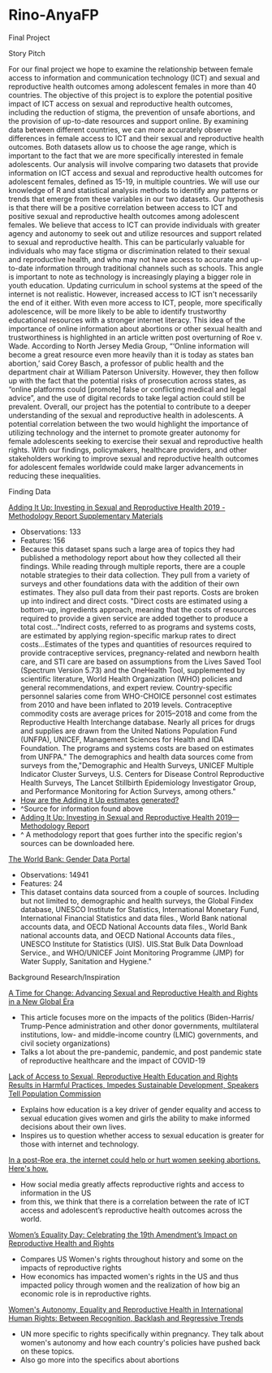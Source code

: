 # Rino-AnyaFP
Final Project

Story Pitch
  
  For our final project we hope to examine the relationship between female access to information and communication technology (ICT) and sexual and reproductive health outcomes among adolescent females in more than 40 countries. The objective of this project is to explore the potential positive impact of ICT access on sexual and reproductive health outcomes, including the reduction of stigma, the prevention of unsafe abortions, and the provision of up-to-date resources and support online. By examining data between different countries, we can more accurately observe differences in female access to ICT and their sexual and reproductive health outcomes. Both datasets allow us to choose the age range, which is important to the fact that we are more specifically interested in female adolescents. 
  Our analysis will involve comparing two datasets that provide information on ICT access and sexual and reproductive health outcomes for adolescent females, defined as 15-19, in multiple countries. We will use our knowledge of R and statistical analysis methods to identify any patterns or trends that emerge from these variables in our two datasets.
  Our hypothesis is that there will be a positive correlation between access to ICT and positive sexual and reproductive health outcomes among adolescent females. We believe that access to ICT can provide individuals with greater agency and autonomy to seek out and utilize resources and support related to sexual and reproductive health. This can be particularly valuable for individuals who may face stigma or discrimination related to their sexual and reproductive health, and who may not have access to accurate and up-to-date information through traditional channels such as schools.
  This angle is important to note as technology is increasingly playing a bigger role in youth education. Updating curriculum in school systems at the speed of the internet is not realistic. However, increased access to ICT isn't necessarily the end of it either. With even more access to ICT, people, more specifically adolescence, will be more likely to be able to identify trustworthy educational resources with a stronger internet literacy. This idea of the importance of online information about abortions or other sexual health and trustworthiness is highlighted in an article written post overturning of Roe v. Wade. According to North Jersey Media Group, “‘Online information will become a great resource even more heavily than it is today as states ban abortion,’ said Corey Basch, a professor of public health and the department chair at William Paterson University. However, they then follow up with the fact that the potential risks of prosecution across states, as “online platforms could [promote] false or conflicting medical and legal advice”, and the use of digital records to take legal action could still be prevalent.
  Overall, our project has the potential to contribute to a deeper understanding of the sexual and reproductive health in adolescents. A potential correlation between the two would highlight the importance of utilizing technology and the internet to promote greater autonomy for female adolescents seeking to exercise their sexual and reproductive health rights. With our findings, policymakers, healthcare providers, and other stakeholders working to improve sexual and reproductive health outcomes for adolescent females worldwide could make larger advancements in reducing these inequalities.

Finding Data

[Adding It Up: Investing in Sexual and Reproductive Health 2019 - Methodology Report Supplementary Materials](https://osf.io/nmf8k/?view_only=)
- Observations: 133
- Features: 156
- Because this dataset spans such a large area of topics they had published a methodology report about how they collected all their findings. While reading through multiple reports, there are a couple notable strategies to their data collection. They pull from a variety of surveys and other foundations data with the addition of their own estimates. They also pull data from their past reports. Costs are broken up into indirect and direct costs. "Direct costs are estimated using a bottom-up, ingredients approach, meaning that the costs of resources required to provide a given service are added together to produce a total cost..."Indirect costs, referred to as programs and systems costs, are estimated by applying region-specific markup rates to direct costs...Estimates of the types and quantities of resources required to provide contraceptive services, pregnancy-related and newborn health care, and STI care are based on assumptions from the Lives Saved Tool (Spectrum Version 5.73) and the OneHealth Tool, supplemented by scientific literature, World Health Organization (WHO) policies and general recommendations, and expert review. Country-specific personnel salaries come from WHO-CHOICE personnel cost estimates from 2010 and have been inflated to 2019 levels. Contraceptive commodity costs are average prices for 2015–2018 and come from the Reproductive Health Interchange database. Nearly all prices for drugs and supplies are drawn from the United Nations Population Fund (UNFPA), UNICEF, Management Sciences for Health and IDA Foundation. The programs and systems costs are based on estimates from UNFPA." The demographics and health data sources come from surveys from the,"Demographic and Health Surveys, UNICEF Multiple Indicator Cluster Surveys, U.S. Centers for Disease Control Reproductive Health Surveys, The Lancet Stillbirth Epidemiology Investigator Group, and Performance Monitoring for Action Surveys, among others."
-  [How are the Adding it Up estimates generated?](https://www.guttmacher.org/report/adding-it-up-investing-in-sexual-reproductive-health-2019)
-  ^Source for information found above
- [ Adding It Up: Investing in Sexual and Reproductive Health 2019—Methodology Report](https://www.guttmacher.org/report/adding-it-up-investing-in-sexual-reproductive-health-2019-methodology)
- ^ A methodology report that goes further into the specific region's sources can be downloaded here.

[The World Bank: Gender Data Portal](https://genderdata.worldbank.org/topics/technology/)
- Observations: 14941
- Features: 24
- This dataset contains data sourced from a couple of sources. Including but not limited to, demographic and health surveys, the Global Findex database, UNESCO Institute for Statistics, International Monetary Fund, International Financial Statistics and data files., World Bank national accounts data, and OECD National Accounts data files., World Bank national accounts data, and OECD National Accounts data files., UNESCO Institute for Statistics (UIS). UIS.Stat Bulk Data Download Service., and WHO/UNICEF Joint Monitoring Programme (JMP) for Water Supply, Sanitation and Hygiene."

Background Research/Inspiration

[A Time for Change: Advancing Sexual and Reproductive Health and Rights in a New Global Era](https://www.guttmacher.org/gpr/2021/02/time-change-advancing-sexual-and-reproductive-health-and-rights-new-global-era)
- This article focuses more on the impacts of the politics (Biden-Harris/ Trump-Pence administration and other donor governments, multilateral institutions, low- and middle-income country (LMIC) governments, and civil society organizations)
- Talks a lot about the pre-pandemic, pandemic, and post pandemic state of reproductive healthcare and the impact of COVID-19

[Lack of Access to Sexual, Reproductive Health Education and Rights Results in Harmful Practices, Impedes Sustainable Development, Speakers Tell Population Commission](https://press.un.org/en/2023/pop1106.doc.htm)
- Explains how education is a key driver of gender equality and access to sexual education gives women and girls the ability to make informed decisions about their own lives.
- Inspires us to question whether access to sexual education is greater for those with internet and technology. 

[In a post-Roe era, the internet could help or hurt women seeking abortions. Here's how.](https://www.northjersey.com/story/news/2022/06/24/roe-vs-wade-2022-activists-online-abortion-access-digital-privacy/7624068001/)
- How social media greatly affects reproductive rights and access to information in the US
- from this, we think that there is a correlation between the rate of ICT access and adolescent’s reproductive health outcomes across the world.

[Women’s Equality Day: Celebrating the 19th Amendment’s Impact on Reproductive Health and Rights](https://www.americanprogress.org/article/womens-equality-day-celebrating-the-19th-amendments-impact-on-reproductive-health-and-rights/)
- Compares US Women's rights throughout history and some on the impacts of reproductive rights
- How economics has impacted women's rights in the US and thus impacted policy through women and the realization of how big an economic role is in reproductive rights.

[Women's Autonomy, Equality and Reproductive Health in International Human Rights: Between Recognition, Backlash and Regressive Trends](https://www.ohchr.org/sites/default/files/Documents/Issues/Women/WG/WomensAutonomyEqualityReproductiveHealth.pdf) 
- UN more specific to rights specifically within pregnancy. They talk about women's autonomy and how each country's policies have pushed back on these topics.
- Also go more into the specifics about abortions
